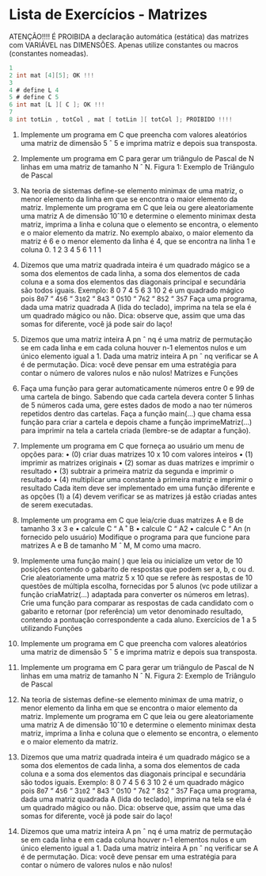 # Lista de Exercícios - Matrizes
ATENÇÃO!!!!
É PROIBIDA a declaração automática (estática) das matrizes com VARIÁVEL nas DIMENSÕES.
Apenas utilize constantes ou macros (constantes nomeadas).
``` C
1
2 int mat [4][5]; OK !!!
3
4 # define L 4
5 # define C 5
6 int mat [L ][ C ]; OK !!!
7
8 int totLin , totCol , mat [ totLin ][ totCol ]; PROIBIDO !!!!
```
1. Implemente um programa em C que preencha com valores aleatórios uma matriz de dimensão 5 ˆ 5 e imprima matriz
e depois sua transposta.
2. Implemente um programa em C para gerar um triângulo de Pascal de N linhas em uma matriz de tamanho N ˆ N.
Figura 1: Exemplo de Triângulo de Pascal
3. Na teoria de sistemas define-se elemento minimax de uma matriz, o menor elemento da linha em que se encontra o
maior elemento da matriz. Implemente um programa em C que leia ou gere aleatoriamente uma matriz A de dimensão
10ˆ10 e determine o elemento minimax desta matriz, imprima a linha e coluna que o elemento se encontra, o elemento
e o maior elemento da matriz. No exemplo abaixo, o maior elemento da matriz é 6 e o menor elemento da linha é 4,
que se encontra na linha 1 e coluna 0.
1 2 3
4 5 6
1 1 1
4. Dizemos que uma matriz quadrada inteira é um quadrado mágico se a soma dos elementos de cada linha, a soma dos
elementos de cada coluna e a soma dos elementos das diagonais principal e secundária são todos iguais. Exemplo:
8 0 7
4 5 6
3 10 2
é um quadrado mágico pois 8`0`7 “ 4`5`6 “ 3`10`2 “ 8`4`3 “ 0`5`10 “ 7`6`2 “ 8`5`2 “ 3`5`7
Faça uma programa, dada uma matriz quadrada A (lida do teclado), imprima na tela se ela é um quadrado mágico ou
não. Dica: observe que, assim que uma das somas for diferente, você já pode sair do laço!
5. Dizemos que uma matriz inteira A pn ˆ nq é uma matriz de permutação se em cada linha e em cada coluna houver n-1
elementos nulos e um único elemento igual a 1. Dada uma matriz inteira A pn ˆ nq verificar se A é de permutação.
Dica: você deve pensar em uma estratégia para contar o número de valores nulos e não nulos!
Matrizes e Funções
6. Faça uma função para gerar automaticamente números entre 0 e 99 de uma cartela de bingo. Sabendo que cada cartela
devera conter 5 linhas de 5 números cada uma, gere estes dados de modo a nao ter números repetidos dentro das cartelas.
Faça a função main(...) que chama essa função para criar a cartela e depois chame a função imprimeMatriz(...) para
imprimir na tela a cartela criada (lembre-se de adaptar a função).

7. Implemente um programa em C que forneça ao usuário um menu de opções para:
• (0) criar duas matrizes 10 x 10 com valores inteiros
• (1) imprimir as matrizes originais
• (2) somar as duas matrizes e imprimir o resultado
• (3) subtrair a primeira matriz da segunda e imprimir o resultado
• (4) multiplicar uma constante à primeira matriz e imprimir o resultado
Cada item deve ser implementado em uma função diferente e as opções (1) a (4) devem verificar se as matrizes já estão
criadas antes de serem executadas.
8. Implemente um programa em C que leia/crie duas matrizes A e B de tamanho 3 x 3 e
• calcule C “ A ˚ B
• calcule C “ A2
• calcule C “ An (n fornecido pelo usuário)
Modifique o programa para que funcione para matrizes A e B de tamanho M ˆ M, M como uma macro.
9. Implemente uma função main( ) que leia ou inicialize um vetor de 10 posições contendo o gabarito de respostas que
podem ser a, b, c ou d. Crie aleatoriamente uma matriz 5 x 10 que se refere às respostas de 10 questões de múltipla
escolha, fornecidas por 5 alunos (vc pode utilizar a função criaMatriz(...) adaptada para converter os números em
letras). Crie uma função para comparar as respostas de cada candidato com o gabarito e retornar (por referência) um
vetor denominado resultado, contendo a pontuação correspondente a cada aluno.
Exercícios de 1 a 5 utilizando Funções
10. Implemente um programa em C que preencha com valores aleatórios uma matriz de dimensão 5 ˆ 5 e imprima matriz
e depois sua transposta.
11. Implemente um programa em C para gerar um triângulo de Pascal de N linhas em uma matriz de tamanho N ˆ N.
Figura 2: Exemplo de Triângulo de Pascal
12. Na teoria de sistemas define-se elemento minimax de uma matriz, o menor elemento da linha em que se encontra o
maior elemento da matriz. Implemente um programa em C que leia ou gere aleatoriamente uma matriz A de dimensão
10ˆ10 e determine o elemento minimax desta matriz, imprima a linha e coluna que o elemento se encontra, o elemento
e o maior elemento da matriz.
13. Dizemos que uma matriz quadrada inteira é um quadrado mágico se a soma dos elementos de cada linha, a soma dos
elementos de cada coluna e a soma dos elementos das diagonais principal e secundária são todos iguais. Exemplo:
8 0 7
4 5 6
3 10 2
é um quadrado mágico pois 8`0`7 “ 4`5`6 “ 3`10`2 “ 8`4`3 “ 0`5`10 “ 7`6`2 “ 8`5`2 “ 3`5`7
Faça uma programa, dada uma matriz quadrada A (lida do teclado), imprima na tela se ela é um quadrado mágico ou
não. Dica: observe que, assim que uma das somas for diferente, você já pode sair do laço!
14. Dizemos que uma matriz inteira A pn ˆ nq é uma matriz de permutação se em cada linha e em cada coluna houver n-1
elementos nulos e um único elemento igual a 1. Dada uma matriz inteira A pn ˆ nq verificar se A é de permutação.
Dica: você deve pensar em uma estratégia para contar o número de valores nulos e não nulos!